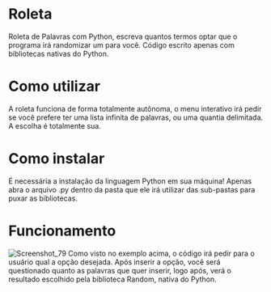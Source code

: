 # Roleta 
 Roleta de Palavras com Python, escreva quantos termos optar que o programa irá randomizar um para você. Código escrito apenas com bibliotecas nativas do Python.

# Como utilizar
 A roleta funciona de forma totalmente autônoma, o menu interativo irá pedir se você prefere ter uma lista infinita de palavras, ou uma quantia delimitada. A escolha é totalmente sua.

# Como instalar
 É necessária a instalação da linguagem Python em sua máquina! 
Apenas abra o arquivo .py dentro da pasta que ele irá utilizar das sub-pastas para puxar as bibliotecas.

# Funcionamento
![Screenshot_79](https://user-images.githubusercontent.com/113086023/212007593-a5348cbf-fc00-43fa-8b13-e9346d671f35.png)
 Como visto no exemplo acima, o código irá pedir para o usuário qual a opção desejada. Após inserir a opção, você será questionado quanto as palavras que quer inserir, logo após, verá o resultado escolhido pela biblioteca Random, nativa do Python.
